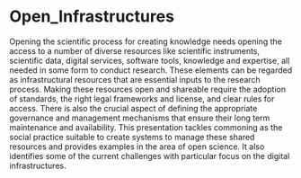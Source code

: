 # Open_Infrastructures

Opening the scientific process for creating knowledge needs opening the access to a number of diverse resources like scientific instruments, scientific data, digital services, software tools, knowledge and expertise, all needed in some form to conduct research. These elements can be regarded as infrastructural resources that are essential inputs to the research process. Making these resources open and shareable require the adoption of standards, the right legal frameworks and license, and clear rules for access. There is also the crucial aspect of defining the appropriate governance and management mechanisms that ensure their long term maintenance and availability. This presentation tackles commoning as the social practice suitable to create systems to manage these shared resources and provides examples in the area of open science. It also identifies some of the current challenges with particular focus on the digital infrastructures.
